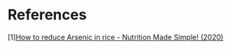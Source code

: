 # References
[1][How to reduce Arsenic in rice - Nutrition Made Simple! (2020)](https://www.youtube.com/watch?v=1hhGjsyoHcA)